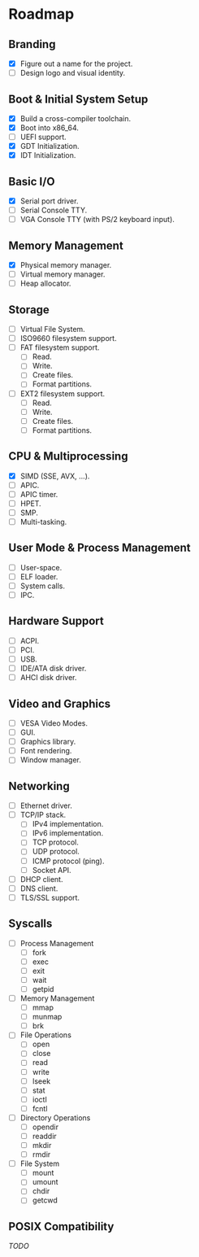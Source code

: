 # Roadmap

## Branding
- [x] Figure out a name for the project.
- [ ] Design logo and visual identity.

## Boot & Initial System Setup
- [x] Build a cross-compiler toolchain.
- [x] Boot into x86_64.
- [ ] UEFI support.
- [x] GDT Initialization.
- [x] IDT Initialization.

## Basic I/O
- [x] Serial port driver.
- [ ] Serial Console TTY.
- [ ] VGA Console TTY (with PS/2 keyboard input).

## Memory Management
- [x] Physical memory manager.
- [ ] Virtual memory manager.
- [ ] Heap allocator.

## Storage
- [ ] Virtual File System.
- [ ] ISO9660 filesystem support.
- [ ] FAT filesystem support.
  - [ ] Read.
  - [ ] Write.
  - [ ] Create files.
  - [ ] Format partitions.
- [ ] EXT2 filesystem support.
  - [ ] Read.
  - [ ] Write.
  - [ ] Create files.
  - [ ] Format partitions.

## CPU & Multiprocessing
- [x] SIMD (SSE, AVX, ...).
- [ ] APIC.
- [ ] APIC timer.
- [ ] HPET.
- [ ] SMP.
- [ ] Multi-tasking.

## User Mode & Process Management
- [ ] User-space.
- [ ] ELF loader.
- [ ] System calls.
- [ ] IPC.

## Hardware Support
- [ ] ACPI.
- [ ] PCI.
- [ ] USB.
- [ ] IDE/ATA disk driver.
- [ ] AHCI disk driver.

## Video and Graphics
- [ ] VESA Video Modes.
- [ ] GUI.
- [ ] Graphics library.
- [ ] Font rendering.
- [ ] Window manager.

## Networking
- [ ] Ethernet driver.
- [ ] TCP/IP stack.
  - [ ] IPv4 implementation.
  - [ ] IPv6 implementation.
  - [ ] TCP protocol.
  - [ ] UDP protocol.
  - [ ] ICMP protocol (ping).
  - [ ] Socket API.
- [ ] DHCP client.
- [ ] DNS client.
- [ ] TLS/SSL support.

## Syscalls
- [ ] Process Management
  - [ ] fork
  - [ ] exec
  - [ ] exit
  - [ ] wait
  - [ ] getpid
- [ ] Memory Management
  - [ ] mmap
  - [ ] munmap
  - [ ] brk
- [ ] File Operations
  - [ ] open
  - [ ] close
  - [ ] read
  - [ ] write
  - [ ] lseek
  - [ ] stat
  - [ ] ioctl
  - [ ] fcntl
- [ ] Directory Operations
  - [ ] opendir
  - [ ] readdir
  - [ ] mkdir
  - [ ] rmdir
- [ ] File System
  - [ ] mount
  - [ ] umount
  - [ ] chdir
  - [ ] getcwd

## POSIX Compatibility
_TODO_
